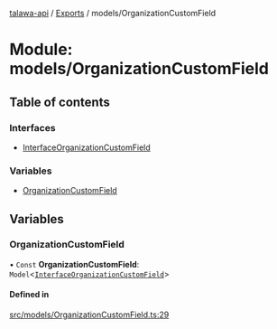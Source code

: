 [talawa-api](../README.md) / [Exports](../modules.md) / models/OrganizationCustomField

# Module: models/OrganizationCustomField

## Table of contents

### Interfaces

- [InterfaceOrganizationCustomField](../interfaces/models_OrganizationCustomField.InterfaceOrganizationCustomField.md)

### Variables

- [OrganizationCustomField](models_OrganizationCustomField.md#organizationcustomfield)

## Variables

### OrganizationCustomField

• `Const` **OrganizationCustomField**: `Model`\<[`InterfaceOrganizationCustomField`](../interfaces/models_OrganizationCustomField.InterfaceOrganizationCustomField.md)\>

#### Defined in

[src/models/OrganizationCustomField.ts:29](https://github.com/PalisadoesFoundation/talawa-api/blob/515781e/src/models/OrganizationCustomField.ts#L29)
